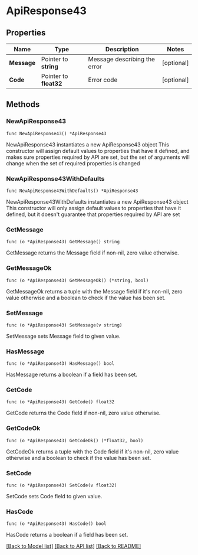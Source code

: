 # ApiResponse43

## Properties

Name | Type | Description | Notes
------------ | ------------- | ------------- | -------------
**Message** | Pointer to **string** | Message describing the error | [optional] 
**Code** | Pointer to **float32** | Error code | [optional] 

## Methods

### NewApiResponse43

`func NewApiResponse43() *ApiResponse43`

NewApiResponse43 instantiates a new ApiResponse43 object
This constructor will assign default values to properties that have it defined,
and makes sure properties required by API are set, but the set of arguments
will change when the set of required properties is changed

### NewApiResponse43WithDefaults

`func NewApiResponse43WithDefaults() *ApiResponse43`

NewApiResponse43WithDefaults instantiates a new ApiResponse43 object
This constructor will only assign default values to properties that have it defined,
but it doesn't guarantee that properties required by API are set

### GetMessage

`func (o *ApiResponse43) GetMessage() string`

GetMessage returns the Message field if non-nil, zero value otherwise.

### GetMessageOk

`func (o *ApiResponse43) GetMessageOk() (*string, bool)`

GetMessageOk returns a tuple with the Message field if it's non-nil, zero value otherwise
and a boolean to check if the value has been set.

### SetMessage

`func (o *ApiResponse43) SetMessage(v string)`

SetMessage sets Message field to given value.

### HasMessage

`func (o *ApiResponse43) HasMessage() bool`

HasMessage returns a boolean if a field has been set.

### GetCode

`func (o *ApiResponse43) GetCode() float32`

GetCode returns the Code field if non-nil, zero value otherwise.

### GetCodeOk

`func (o *ApiResponse43) GetCodeOk() (*float32, bool)`

GetCodeOk returns a tuple with the Code field if it's non-nil, zero value otherwise
and a boolean to check if the value has been set.

### SetCode

`func (o *ApiResponse43) SetCode(v float32)`

SetCode sets Code field to given value.

### HasCode

`func (o *ApiResponse43) HasCode() bool`

HasCode returns a boolean if a field has been set.


[[Back to Model list]](../README.md#documentation-for-models) [[Back to API list]](../README.md#documentation-for-api-endpoints) [[Back to README]](../README.md)


